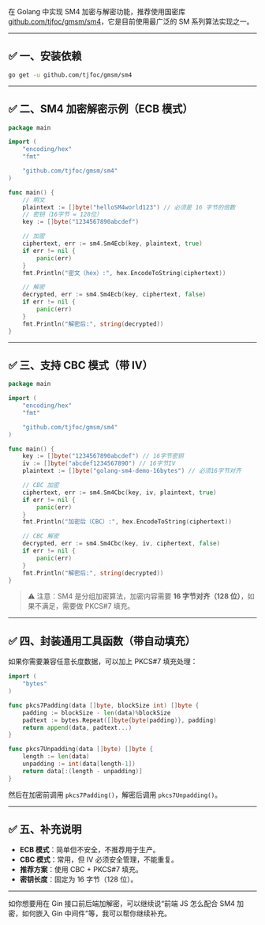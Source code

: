 在 Golang 中实现 SM4 加密与解密功能，推荐使用国密库 [github.com/tjfoc/gmsm/sm4](https://github.com/tjfoc/gmsm)，它是目前使用最广泛的 SM 系列算法实现之一。

---

## ✅ 一、安装依赖

```bash
go get -u github.com/tjfoc/gmsm/sm4
```

---

## ✅ 二、SM4 加密解密示例（ECB 模式）

```go
package main

import (
	"encoding/hex"
	"fmt"

	"github.com/tjfoc/gmsm/sm4"
)

func main() {
	// 明文
	plaintext := []byte("helloSM4world123") // 必须是 16 字节的倍数
	// 密钥（16字节 = 128位）
	key := []byte("1234567890abcdef")

	// 加密
	ciphertext, err := sm4.Sm4Ecb(key, plaintext, true)
	if err != nil {
		panic(err)
	}
	fmt.Println("密文（hex）:", hex.EncodeToString(ciphertext))

	// 解密
	decrypted, err := sm4.Sm4Ecb(key, ciphertext, false)
	if err != nil {
		panic(err)
	}
	fmt.Println("解密后:", string(decrypted))
}
```

---

## ✅ 三、支持 CBC 模式（带 IV）

```go
package main

import (
	"encoding/hex"
	"fmt"

	"github.com/tjfoc/gmsm/sm4"
)

func main() {
	key := []byte("1234567890abcdef") // 16字节密钥
	iv := []byte("abcdef1234567890") // 16字节IV
	plaintext := []byte("golang-sm4-demo-16bytes") // 必须16字节对齐

	// CBC 加密
	ciphertext, err := sm4.Sm4Cbc(key, iv, plaintext, true)
	if err != nil {
		panic(err)
	}
	fmt.Println("加密后（CBC）:", hex.EncodeToString(ciphertext))

	// CBC 解密
	decrypted, err := sm4.Sm4Cbc(key, iv, ciphertext, false)
	if err != nil {
		panic(err)
	}
	fmt.Println("解密后:", string(decrypted))
}
```

> ⚠️ 注意：SM4 是分组加密算法，加密内容需要 **16 字节对齐（128 位）**，如果不满足，需要做 PKCS#7 填充。

---

## ✅ 四、封装通用工具函数（带自动填充）

如果你需要兼容任意长度数据，可以加上 PKCS#7 填充处理：

```go
import (
	"bytes"
)

func pkcs7Padding(data []byte, blockSize int) []byte {
	padding := blockSize - len(data)%blockSize
	padtext := bytes.Repeat([]byte{byte(padding)}, padding)
	return append(data, padtext...)
}

func pkcs7Unpadding(data []byte) []byte {
	length := len(data)
	unpadding := int(data[length-1])
	return data[:(length - unpadding)]
}
```

然后在加密前调用 `pkcs7Padding()`，解密后调用 `pkcs7Unpadding()`。

---

## ✅ 五、补充说明

* **ECB 模式**：简单但不安全，不推荐用于生产。
* **CBC 模式**：常用，但 IV 必须安全管理，不能重复。
* **推荐方案**：使用 CBC + PKCS#7 填充。
* **密钥长度**：固定为 16 字节（128 位）。

---

如你想要用在 Gin 接口前后端加解密，可以继续说“前端 JS 怎么配合 SM4 加密，如何嵌入 Gin 中间件”等，我可以帮你继续补充。
